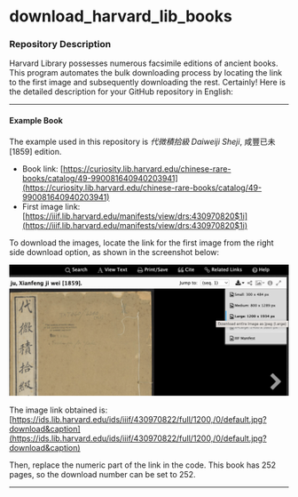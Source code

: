 # download_harvard_lib_books

### Repository Description
Harvard Library possesses numerous facsimile editions of ancient books. This program automates the bulk downloading process by locating the link to the first image and subsequently downloading the rest.
Certainly! Here is the detailed description for your GitHub repository in English:

---
#### Example Book
The example used in this repository is *代微積拾級* *Daiweiji Sheji*, 咸豐已未[1859] edition. 

- Book link: [https://curiosity.lib.harvard.edu/chinese-rare-books/catalog/49-990081640940203941](https://curiosity.lib.harvard.edu/chinese-rare-books/catalog/49-990081640940203941)
- First image link: [https://iiif.lib.harvard.edu/manifests/view/drs:430970820$1i](https://iiif.lib.harvard.edu/manifests/view/drs:430970820$1i)

To download the images, locate the link for the first image from the right side download option, as shown in the screenshot below:

![](demo.png)

The image link obtained is: [https://ids.lib.harvard.edu/ids/iiif/430970822/full/1200,/0/default.jpg?download&caption](https://ids.lib.harvard.edu/ids/iiif/430970822/full/1200,/0/default.jpg?download&caption)

Then, replace the numeric part of the link in the code. This book has 252 pages, so the download number can be set to 252.

---
